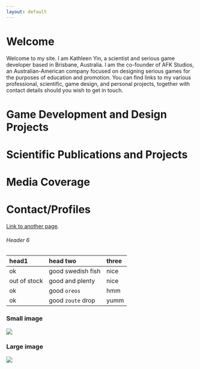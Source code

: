 ```yaml
---
layout: default
---
```

# [](#header-1)Welcome
Welcome to my site. I am Kathleen Yin, a scientist and serious game developer based in Brisbane, Australia. I am the co-founder of AFK Studios, an Australian-American company focused on designing serious games for the purposes of education and promotion. You can find links to my various professional, scientific, game design, and personal projects, together with contact details should you wish to get in touch.

# [](#header-1)Game Development and Design Projects



# [](#header-1)Scientific Publications and Projects

# [](#header-1)Media Coverage

# [](#header-1)Contact/Profiles







[Link to another page](another-page).






###### [](#header-6)Header 6

| head1        | head two          | three |
|:-------------|:------------------|:------|
| ok           | good swedish fish | nice  |
| out of stock | good and plenty   | nice  |
| ok           | good `oreos`      | hmm   |
| ok           | good `zoute` drop | yumm  |


### Small image

![](https://assets-cdn.github.com/images/icons/emoji/octocat.png)

### Large image

![](https://guides.github.com/activities/hello-world/branching.png)


